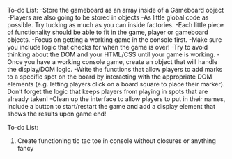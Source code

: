 To-do List:
-Store the gameboard as an array inside of a Gameboard object
-Players are also going to be stored in objects
-As little global code as possible. Try tucking as much as you can inside factories.
-Each little piece of functionality should be able to fit in the game, player or gameboard objects.
-Focus on getting a working game in the console first.
-Make sure you include logic that checks for when the game is over! 
-Try to avoid thinking about the DOM and your HTML/CSS until your game is working.
-Once you have a working console game, create an object that will handle the display/DOM logic.
-Write the functions that allow players to add marks to a specific spot on the board by interacting with the appropriate DOM elements (e.g. letting players click on a board square to place their marker). Don’t forget the logic that keeps players from playing in spots that are already taken!
-Clean up the interface to allow players to put in their names, include a button to start/restart the game and add a display element that shows the results upon game end!


To-do List:
1) Create functioning tic tac toe in console without closures or anything fancy